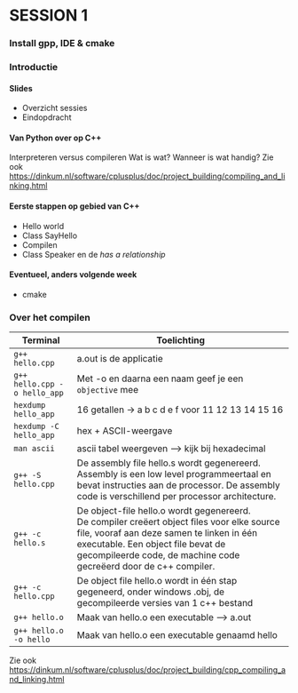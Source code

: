 # SESSION 1

### Install gpp, IDE & cmake 

### Introductie 
#### Slides
- Overzicht sessies
- Eindopdracht
#### Van Python over op C++ 
Interpreteren versus compileren
Wat is wat? 
Wanneer is wat handig? 
Zie ook https://dinkum.nl/software/cplusplus/doc/project_building/compiling_and_linking.html

#### Eerste stappen op gebied van C++ 
- Hello world
- Class SayHello
- Compilen
- Class Speaker en de _has a relationship_

#### Eventueel, anders volgende week 
- cmake





### Over het compilen
| Terminal                         | Toelichting                                                                                                                                                                                                                                        |
|----------------------------------|----------------------------------------------------------------------------------------------------------------------------------------------------------------------------------------------------------------------------------------------------|
| ```g++ hello.cpp```              | a.out is de applicatie                                                                                                                                                                                                                             |
| ```g++ hello.cpp -o hello_app``` | Met -o en daarna een naam geef je een `objective` mee                                                                                                                                                                                              |
| ```hexdump hello_app```          | 16 getallen → a b c d e f voor 11 12 13 14 15 16                                                                                                                                                                                                   |
| ```hexdump -C hello_app```       | hex + ASCII-weergave                                                                                                                                                                                                                               |
| ```man ascii```                  | ascii tabel weergeven --> kijk bij hexadecimal                                                                                                                                                                                                     |
| ```g++ -S hello.cpp```           | De assembly file hello.s wordt gegenereerd. Assembly is een low level programmeertaal en bevat instructies aan de processor. De assembly code is verschillend per processor architecture.                                                          |
| ```g++ -c hello.s```             | De object-file hello.o wordt gegenereerd. <br/>De compiler creëert object files voor elke source file, vooraf aan deze samen te linken in één executable. Een object file bevat de gecompileerde code, de machine code gecreëerd door de c++ compiler. |     
| ```g++ -c hello.cpp```           | De object file hello.o wordt in één stap gegeneerd, onder windows .obj, de gecompileerde versies van 1 c++ bestand                                                                                                                                 |
 | ```g++ hello.o```                | Maak van hello.o een executable --> a.out                                                                                                                                                                                                          |
| ```g++ hello.o -o hello```               | Maak van hello.o een executable genaamd hello                                                                                                                                                                                                      |

Zie ook https://dinkum.nl/software/cplusplus/doc/project_building/cpp_compiling_and_linking.html
